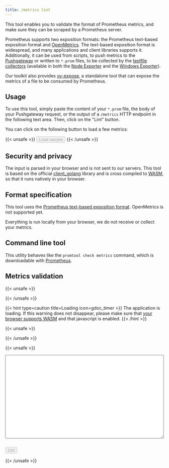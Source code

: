 ```yaml
---
title: /metrics lint
---
```


This tool enables you to validate the format of Prometheus metrics, and make
sure they can be scraped by a Prometheus server.

Prometheus supports two exposition formats: the Prometheus text-based exposition
format and [OpenMetrics](https://openmetrics.io). The text-based exposition
format is widespread, and many applications and client libraries supports it.
Additionally, it can be used from scripts, to push metrics to the
[Pushgateway](https://github.com/prometheus/pushgateway) or written to `*.prom` files, to
be collected by the [textfile collectors](https://github.com/prometheus/node_exporter#textfile-collector)
(available in both the [Node Exporter](https://github.com/prometheus/node_exporter) and the
[Windows Exporter](https://github.com/prometheus-community/windows_exporter)).

Our toolkit also provides [oy-expose](/oy-expose), a standalone tool that can
expose the metrics of a file to be consumed by Prometheus.

## Usage

To use this tool, simply paste the content of your `*.prom` file, the body of
your Pushgateway request, or the output of a `/metrics` HTTP endpoint in the
following text area.
Then, click on the "Lint" button.

You can click on the following button to load a few metrics:

{{< unsafe >}}
<button onClick="loadexample();" id="exampleButton" disabled>Load sample</button>
{{< /unsafe >}}

## Security and privacy

The input is parsed in your browser and is not sent to our servers. This tool is
based on the official
[client_golang](https://github.com/prometheus/client_golang) library and is
cross compiled to [WASM](https://webassembly.org/), so that it runs natively in
your browser.

## Format specification

This tool uses the [Prometheus text-based exposition
format](https://prometheus.io/docs/instrumenting/exposition_formats/#exposition-formats).
OpenMetrics is not supported yet.

Everything is run locally from your browser, we do not receive or collect your
metrics.

## Command line tool

This utility behaves like the `promtool check metrics` command, which is
downloadable with [Prometheus](https://prometheus.io/download).

## Metrics validation

{{< unsafe >}}
<div id="loadingWarning">
{{< /unsafe >}}

{{< hint type=caution title=Loading icon=gdoc_timer >}}
The application is loading. If this warning does not disappear, please make sure
that [your browser supports WASM](https://caniuse.com/wasm) and that javascript
is enabled.
{{< /hint >}}

{{< unsafe >}}
</div>
{{< /unsafe >}}

{{< unsafe >}}
<script src="/wasm_exec.js"></script>

<script>
if (!WebAssembly.instantiateStreaming) {
    // polyfill
    WebAssembly.instantiateStreaming = async (resp, importObject) => {
        const source = await (await resp).arrayBuffer();
        return await WebAssembly.instantiate(source, importObject);
    };
}

const go = new Go();
WebAssembly.instantiateStreaming(fetch("/metricslint.wasm"),
        go.importObject).then((result) => {
           go.run(result.instance);
});

</script>
<textarea style="display:block; width: 100%; height: 20em; margin-bottom: 2em;" name="metricInput" id="metricInput"></textarea>
<button onClick="metricslint(metricInput.value);" id="runButton" disabled>Lint</button>
<div id="resultDiv"></div>
{{< /unsafe >}}

